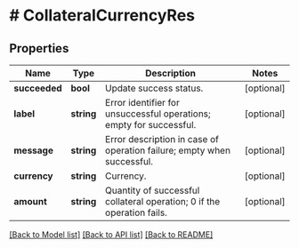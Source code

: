 # # CollateralCurrencyRes

## Properties

Name | Type | Description | Notes
------------ | ------------- | ------------- | -------------
**succeeded** | **bool** | Update success status. | [optional] 
**label** | **string** | Error identifier for unsuccessful operations; empty for successful. | [optional] 
**message** | **string** | Error description in case of operation failure; empty when successful. | [optional] 
**currency** | **string** | Currency. | [optional] 
**amount** | **string** | Quantity of successful collateral operation; 0 if the operation fails. | [optional] 

[[Back to Model list]](../../README.md#documentation-for-models) [[Back to API list]](../../README.md#documentation-for-api-endpoints) [[Back to README]](../../README.md)
